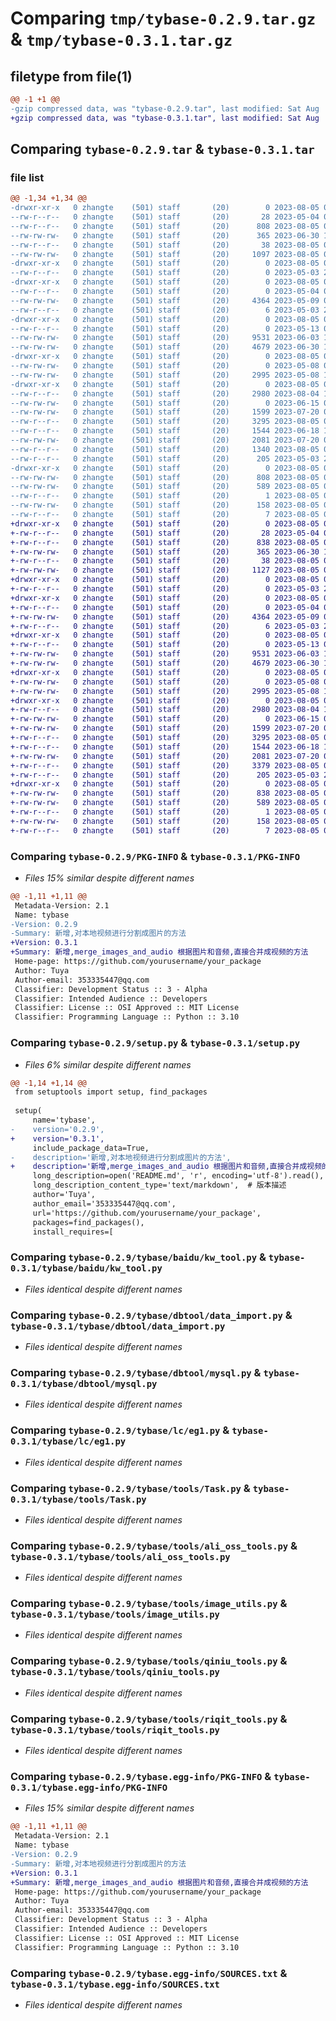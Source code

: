 # Comparing `tmp/tybase-0.2.9.tar.gz` & `tmp/tybase-0.3.1.tar.gz`

## filetype from file(1)

```diff
@@ -1 +1 @@
-gzip compressed data, was "tybase-0.2.9.tar", last modified: Sat Aug  5 08:22:30 2023, max compression
+gzip compressed data, was "tybase-0.3.1.tar", last modified: Sat Aug  5 08:31:41 2023, max compression
```

## Comparing `tybase-0.2.9.tar` & `tybase-0.3.1.tar`

### file list

```diff
@@ -1,34 +1,34 @@
-drwxr-xr-x   0 zhangte    (501) staff       (20)        0 2023-08-05 08:22:30.055953 tybase-0.2.9/
--rw-r--r--   0 zhangte    (501) staff       (20)       28 2023-05-04 00:02:42.000000 tybase-0.2.9/MANIFEST.in
--rw-r--r--   0 zhangte    (501) staff       (20)      808 2023-08-05 08:22:30.054431 tybase-0.2.9/PKG-INFO
--rw-rw-rw-   0 zhangte    (501) staff       (20)      365 2023-06-30 10:18:02.000000 tybase-0.2.9/README.md
--rw-r--r--   0 zhangte    (501) staff       (20)       38 2023-08-05 08:22:30.056215 tybase-0.2.9/setup.cfg
--rw-rw-rw-   0 zhangte    (501) staff       (20)     1097 2023-08-05 08:22:25.000000 tybase-0.2.9/setup.py
-drwxr-xr-x   0 zhangte    (501) staff       (20)        0 2023-08-05 08:22:30.038671 tybase-0.2.9/tybase/
--rw-r--r--   0 zhangte    (501) staff       (20)        0 2023-05-03 23:43:39.000000 tybase-0.2.9/tybase/__init__.py
-drwxr-xr-x   0 zhangte    (501) staff       (20)        0 2023-08-05 08:22:30.044096 tybase-0.2.9/tybase/baidu/
--rw-r--r--   0 zhangte    (501) staff       (20)        0 2023-05-04 01:26:22.000000 tybase-0.2.9/tybase/baidu/__init__.py
--rw-rw-rw-   0 zhangte    (501) staff       (20)     4364 2023-05-09 03:46:53.000000 tybase-0.2.9/tybase/baidu/kw_tool.py
--rw-r--r--   0 zhangte    (501) staff       (20)        6 2023-05-03 23:45:43.000000 tybase-0.2.9/tybase/datatest.txt
-drwxr-xr-x   0 zhangte    (501) staff       (20)        0 2023-08-05 08:22:30.046432 tybase-0.2.9/tybase/dbtool/
--rw-r--r--   0 zhangte    (501) staff       (20)        0 2023-05-13 02:41:28.000000 tybase-0.2.9/tybase/dbtool/__init__.py
--rw-rw-rw-   0 zhangte    (501) staff       (20)     9531 2023-06-03 13:29:25.000000 tybase-0.2.9/tybase/dbtool/data_import.py
--rw-rw-rw-   0 zhangte    (501) staff       (20)     4679 2023-06-30 10:14:32.000000 tybase-0.2.9/tybase/dbtool/mysql.py
-drwxr-xr-x   0 zhangte    (501) staff       (20)        0 2023-08-05 08:22:30.047800 tybase-0.2.9/tybase/lc/
--rw-rw-rw-   0 zhangte    (501) staff       (20)        0 2023-05-08 08:41:12.000000 tybase-0.2.9/tybase/lc/__init__.py
--rw-rw-rw-   0 zhangte    (501) staff       (20)     2995 2023-05-08 10:37:41.000000 tybase-0.2.9/tybase/lc/eg1.py
-drwxr-xr-x   0 zhangte    (501) staff       (20)        0 2023-08-05 08:22:30.053187 tybase-0.2.9/tybase/tools/
--rw-r--r--   0 zhangte    (501) staff       (20)     2980 2023-08-04 16:48:57.000000 tybase-0.2.9/tybase/tools/Task.py
--rw-rw-rw-   0 zhangte    (501) staff       (20)        0 2023-06-15 03:29:17.000000 tybase-0.2.9/tybase/tools/__init__.py
--rw-rw-rw-   0 zhangte    (501) staff       (20)     1599 2023-07-20 05:49:19.000000 tybase-0.2.9/tybase/tools/ali_oss_tools.py
--rw-r--r--   0 zhangte    (501) staff       (20)     3295 2023-08-05 03:55:59.000000 tybase-0.2.9/tybase/tools/image_utils.py
--rw-r--r--   0 zhangte    (501) staff       (20)     1544 2023-06-18 14:18:28.000000 tybase-0.2.9/tybase/tools/qiniu_tools.py
--rw-rw-rw-   0 zhangte    (501) staff       (20)     2081 2023-07-20 05:55:08.000000 tybase-0.2.9/tybase/tools/riqit_tools.py
--rw-r--r--   0 zhangte    (501) staff       (20)     1340 2023-08-05 08:21:28.000000 tybase-0.2.9/tybase/tools/video_utils.py
--rw-r--r--   0 zhangte    (501) staff       (20)      205 2023-05-03 23:46:43.000000 tybase-0.2.9/tybase/tytest.py
-drwxr-xr-x   0 zhangte    (501) staff       (20)        0 2023-08-05 08:22:30.042630 tybase-0.2.9/tybase.egg-info/
--rw-rw-rw-   0 zhangte    (501) staff       (20)      808 2023-08-05 08:22:29.000000 tybase-0.2.9/tybase.egg-info/PKG-INFO
--rw-rw-rw-   0 zhangte    (501) staff       (20)      589 2023-08-05 08:22:29.000000 tybase-0.2.9/tybase.egg-info/SOURCES.txt
--rw-r--r--   0 zhangte    (501) staff       (20)        1 2023-08-05 08:22:29.000000 tybase-0.2.9/tybase.egg-info/dependency_links.txt
--rw-rw-rw-   0 zhangte    (501) staff       (20)      158 2023-08-05 08:22:29.000000 tybase-0.2.9/tybase.egg-info/requires.txt
--rw-r--r--   0 zhangte    (501) staff       (20)        7 2023-08-05 08:22:29.000000 tybase-0.2.9/tybase.egg-info/top_level.txt
+drwxr-xr-x   0 zhangte    (501) staff       (20)        0 2023-08-05 08:31:41.488989 tybase-0.3.1/
+-rw-r--r--   0 zhangte    (501) staff       (20)       28 2023-05-04 00:02:42.000000 tybase-0.3.1/MANIFEST.in
+-rw-r--r--   0 zhangte    (501) staff       (20)      838 2023-08-05 08:31:41.488674 tybase-0.3.1/PKG-INFO
+-rw-rw-rw-   0 zhangte    (501) staff       (20)      365 2023-06-30 10:18:02.000000 tybase-0.3.1/README.md
+-rw-r--r--   0 zhangte    (501) staff       (20)       38 2023-08-05 08:31:41.489094 tybase-0.3.1/setup.cfg
+-rw-rw-rw-   0 zhangte    (501) staff       (20)     1127 2023-08-05 08:31:28.000000 tybase-0.3.1/setup.py
+drwxr-xr-x   0 zhangte    (501) staff       (20)        0 2023-08-05 08:31:41.476787 tybase-0.3.1/tybase/
+-rw-r--r--   0 zhangte    (501) staff       (20)        0 2023-05-03 23:43:39.000000 tybase-0.3.1/tybase/__init__.py
+drwxr-xr-x   0 zhangte    (501) staff       (20)        0 2023-08-05 08:31:41.480099 tybase-0.3.1/tybase/baidu/
+-rw-r--r--   0 zhangte    (501) staff       (20)        0 2023-05-04 01:26:22.000000 tybase-0.3.1/tybase/baidu/__init__.py
+-rw-rw-rw-   0 zhangte    (501) staff       (20)     4364 2023-05-09 03:46:53.000000 tybase-0.3.1/tybase/baidu/kw_tool.py
+-rw-r--r--   0 zhangte    (501) staff       (20)        6 2023-05-03 23:45:43.000000 tybase-0.3.1/tybase/datatest.txt
+drwxr-xr-x   0 zhangte    (501) staff       (20)        0 2023-08-05 08:31:41.481949 tybase-0.3.1/tybase/dbtool/
+-rw-r--r--   0 zhangte    (501) staff       (20)        0 2023-05-13 02:41:28.000000 tybase-0.3.1/tybase/dbtool/__init__.py
+-rw-rw-rw-   0 zhangte    (501) staff       (20)     9531 2023-06-03 13:29:25.000000 tybase-0.3.1/tybase/dbtool/data_import.py
+-rw-rw-rw-   0 zhangte    (501) staff       (20)     4679 2023-06-30 10:14:32.000000 tybase-0.3.1/tybase/dbtool/mysql.py
+drwxr-xr-x   0 zhangte    (501) staff       (20)        0 2023-08-05 08:31:41.483235 tybase-0.3.1/tybase/lc/
+-rw-rw-rw-   0 zhangte    (501) staff       (20)        0 2023-05-08 08:41:12.000000 tybase-0.3.1/tybase/lc/__init__.py
+-rw-rw-rw-   0 zhangte    (501) staff       (20)     2995 2023-05-08 10:37:41.000000 tybase-0.3.1/tybase/lc/eg1.py
+drwxr-xr-x   0 zhangte    (501) staff       (20)        0 2023-08-05 08:31:41.487726 tybase-0.3.1/tybase/tools/
+-rw-r--r--   0 zhangte    (501) staff       (20)     2980 2023-08-04 16:48:57.000000 tybase-0.3.1/tybase/tools/Task.py
+-rw-rw-rw-   0 zhangte    (501) staff       (20)        0 2023-06-15 03:29:17.000000 tybase-0.3.1/tybase/tools/__init__.py
+-rw-rw-rw-   0 zhangte    (501) staff       (20)     1599 2023-07-20 05:49:19.000000 tybase-0.3.1/tybase/tools/ali_oss_tools.py
+-rw-r--r--   0 zhangte    (501) staff       (20)     3295 2023-08-05 03:55:59.000000 tybase-0.3.1/tybase/tools/image_utils.py
+-rw-r--r--   0 zhangte    (501) staff       (20)     1544 2023-06-18 14:18:28.000000 tybase-0.3.1/tybase/tools/qiniu_tools.py
+-rw-rw-rw-   0 zhangte    (501) staff       (20)     2081 2023-07-20 05:55:08.000000 tybase-0.3.1/tybase/tools/riqit_tools.py
+-rw-r--r--   0 zhangte    (501) staff       (20)     3379 2023-08-05 08:30:23.000000 tybase-0.3.1/tybase/tools/video_utils.py
+-rw-r--r--   0 zhangte    (501) staff       (20)      205 2023-05-03 23:46:43.000000 tybase-0.3.1/tybase/tytest.py
+drwxr-xr-x   0 zhangte    (501) staff       (20)        0 2023-08-05 08:31:41.479251 tybase-0.3.1/tybase.egg-info/
+-rw-rw-rw-   0 zhangte    (501) staff       (20)      838 2023-08-05 08:31:41.000000 tybase-0.3.1/tybase.egg-info/PKG-INFO
+-rw-rw-rw-   0 zhangte    (501) staff       (20)      589 2023-08-05 08:31:41.000000 tybase-0.3.1/tybase.egg-info/SOURCES.txt
+-rw-r--r--   0 zhangte    (501) staff       (20)        1 2023-08-05 08:31:41.000000 tybase-0.3.1/tybase.egg-info/dependency_links.txt
+-rw-rw-rw-   0 zhangte    (501) staff       (20)      158 2023-08-05 08:31:41.000000 tybase-0.3.1/tybase.egg-info/requires.txt
+-rw-r--r--   0 zhangte    (501) staff       (20)        7 2023-08-05 08:31:41.000000 tybase-0.3.1/tybase.egg-info/top_level.txt
```

### Comparing `tybase-0.2.9/PKG-INFO` & `tybase-0.3.1/PKG-INFO`

 * *Files 15% similar despite different names*

```diff
@@ -1,11 +1,11 @@
 Metadata-Version: 2.1
 Name: tybase
-Version: 0.2.9
-Summary: 新增,对本地视频进行分割成图片的方法
+Version: 0.3.1
+Summary: 新增,merge_images_and_audio 根据图片和音频,直接合并成视频的方法
 Home-page: https://github.com/yourusername/your_package
 Author: Tuya
 Author-email: 353335447@qq.com
 Classifier: Development Status :: 3 - Alpha
 Classifier: Intended Audience :: Developers
 Classifier: License :: OSI Approved :: MIT License
 Classifier: Programming Language :: Python :: 3.10
```

### Comparing `tybase-0.2.9/setup.py` & `tybase-0.3.1/setup.py`

 * *Files 6% similar despite different names*

```diff
@@ -1,14 +1,14 @@
 from setuptools import setup, find_packages
 
 setup(
     name='tybase',
-    version='0.2.9',
+    version='0.3.1',
     include_package_data=True,
-    description='新增,对本地视频进行分割成图片的方法',
+    description='新增,merge_images_and_audio 根据图片和音频,直接合并成视频的方法',
     long_description=open('README.md', 'r', encoding='utf-8').read(),
     long_description_content_type='text/markdown',  # 版本描述
     author='Tuya',
     author_email='353335447@qq.com',
     url='https://github.com/yourusername/your_package',
     packages=find_packages(),
     install_requires=[
```

### Comparing `tybase-0.2.9/tybase/baidu/kw_tool.py` & `tybase-0.3.1/tybase/baidu/kw_tool.py`

 * *Files identical despite different names*

### Comparing `tybase-0.2.9/tybase/dbtool/data_import.py` & `tybase-0.3.1/tybase/dbtool/data_import.py`

 * *Files identical despite different names*

### Comparing `tybase-0.2.9/tybase/dbtool/mysql.py` & `tybase-0.3.1/tybase/dbtool/mysql.py`

 * *Files identical despite different names*

### Comparing `tybase-0.2.9/tybase/lc/eg1.py` & `tybase-0.3.1/tybase/lc/eg1.py`

 * *Files identical despite different names*

### Comparing `tybase-0.2.9/tybase/tools/Task.py` & `tybase-0.3.1/tybase/tools/Task.py`

 * *Files identical despite different names*

### Comparing `tybase-0.2.9/tybase/tools/ali_oss_tools.py` & `tybase-0.3.1/tybase/tools/ali_oss_tools.py`

 * *Files identical despite different names*

### Comparing `tybase-0.2.9/tybase/tools/image_utils.py` & `tybase-0.3.1/tybase/tools/image_utils.py`

 * *Files identical despite different names*

### Comparing `tybase-0.2.9/tybase/tools/qiniu_tools.py` & `tybase-0.3.1/tybase/tools/qiniu_tools.py`

 * *Files identical despite different names*

### Comparing `tybase-0.2.9/tybase/tools/riqit_tools.py` & `tybase-0.3.1/tybase/tools/riqit_tools.py`

 * *Files identical despite different names*

### Comparing `tybase-0.2.9/tybase.egg-info/PKG-INFO` & `tybase-0.3.1/tybase.egg-info/PKG-INFO`

 * *Files 15% similar despite different names*

```diff
@@ -1,11 +1,11 @@
 Metadata-Version: 2.1
 Name: tybase
-Version: 0.2.9
-Summary: 新增,对本地视频进行分割成图片的方法
+Version: 0.3.1
+Summary: 新增,merge_images_and_audio 根据图片和音频,直接合并成视频的方法
 Home-page: https://github.com/yourusername/your_package
 Author: Tuya
 Author-email: 353335447@qq.com
 Classifier: Development Status :: 3 - Alpha
 Classifier: Intended Audience :: Developers
 Classifier: License :: OSI Approved :: MIT License
 Classifier: Programming Language :: Python :: 3.10
```

### Comparing `tybase-0.2.9/tybase.egg-info/SOURCES.txt` & `tybase-0.3.1/tybase.egg-info/SOURCES.txt`

 * *Files identical despite different names*

